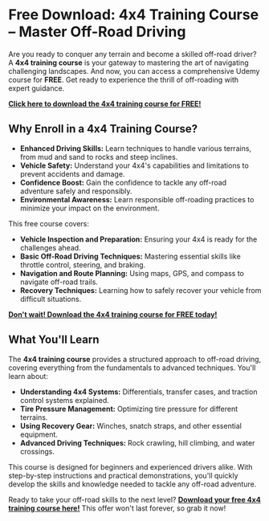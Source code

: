 # Free Download: 4x4 Training Course – Master Off-Road Driving

Are you ready to conquer any terrain and become a skilled off-road driver? A **4x4 training course** is your gateway to mastering the art of navigating challenging landscapes. And now, you can access a comprehensive Udemy course for **FREE**. Get ready to experience the thrill of off-roading with expert guidance.

[**Click here to download the 4x4 training course for FREE!**](https://udemywork.com/4x4-training-course)

## Why Enroll in a 4x4 Training Course?

*   **Enhanced Driving Skills:** Learn techniques to handle various terrains, from mud and sand to rocks and steep inclines.
*   **Vehicle Safety:** Understand your 4x4's capabilities and limitations to prevent accidents and damage.
*   **Confidence Boost:** Gain the confidence to tackle any off-road adventure safely and responsibly.
*   **Environmental Awareness:** Learn responsible off-roading practices to minimize your impact on the environment.

This free course covers:

*   **Vehicle Inspection and Preparation:** Ensuring your 4x4 is ready for the challenges ahead.
*   **Basic Off-Road Driving Techniques:** Mastering essential skills like throttle control, steering, and braking.
*   **Navigation and Route Planning:** Using maps, GPS, and compass to navigate off-road trails.
*   **Recovery Techniques:** Learning how to safely recover your vehicle from difficult situations.

[**Don't wait! Download the 4x4 training course for FREE today!**](https://udemywork.com/4x4-training-course)

## What You'll Learn

The **4x4 training course** provides a structured approach to off-road driving, covering everything from the fundamentals to advanced techniques. You'll learn about:

*   **Understanding 4x4 Systems:** Differentials, transfer cases, and traction control systems explained.
*   **Tire Pressure Management:** Optimizing tire pressure for different terrains.
*   **Using Recovery Gear:** Winches, snatch straps, and other essential equipment.
*   **Advanced Driving Techniques:** Rock crawling, hill climbing, and water crossings.

This course is designed for beginners and experienced drivers alike. With step-by-step instructions and practical demonstrations, you'll quickly develop the skills and knowledge needed to tackle any off-road adventure.

Ready to take your off-road skills to the next level? **[Download your free 4x4 training course here!](https://udemywork.com/4x4-training-course)** This offer won't last forever, so grab it now!
